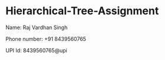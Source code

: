 # Hierarchical-Tree-Assignment
 Name: Raj Vardhan Singh
 
 Phone number: +91 8439560765
 
 UPI Id: 8439560765@upi
